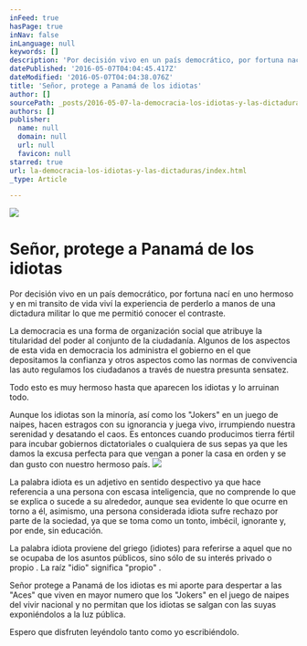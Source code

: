 ```yaml
---
inFeed: true
hasPage: true
inNav: false
inLanguage: null
keywords: []
description: 'Por decisión vivo en un país democrático, por fortuna nací en uno hermoso y en mi transito de vida viví la experiencia de perderlo a manos de una dictadura militar lo que me permitió conocer el contraste. '
datePublished: '2016-05-07T04:04:45.417Z'
dateModified: '2016-05-07T04:04:38.076Z'
title: 'Señor, protege a Panamá de los idiotas'
author: []
sourcePath: _posts/2016-05-07-la-democracia-los-idiotas-y-las-dictaduras.md
authors: []
publisher:
  name: null
  domain: null
  url: null
  favicon: null
starred: true
url: la-democracia-los-idiotas-y-las-dictaduras/index.html
_type: Article

---
```

![](https://the-grid-user-content.s3-us-west-2.amazonaws.com/e6164d86-693c-4562-b13c-a24f26091c55.jpg)

# Señor, protege a Panamá de los idiotas

Por decisión vivo en un país democrático, por fortuna nací en uno hermoso y en mi transito de vida viví la experiencia de perderlo a manos de una dictadura militar lo que me permitió conocer el contraste. 

La democracia es una forma de organización social que atribuye la titularidad del poder al conjunto de la ciudadanía. Algunos de los aspectos de esta vida en democracia los administra el gobierno en el que depositamos la confianza y otros aspectos como las normas de convivencia las auto regulamos los ciudadanos a través de nuestra presunta sensatez. 

Todo esto es muy hermoso hasta que aparecen los idiotas y lo arruinan todo. 

Aunque los idiotas son la minoría, así como los "Jokers" en un juego de naipes, hacen estragos con su ignorancia y juega vivo, irrumpiendo nuestra serenidad y desatando el caos. Es entonces cuando producimos tierra fértil para incubar gobiernos dictatoriales o cualquiera de sus sepas ya que les damos la excusa perfecta para que vengan a poner la casa en orden y se dan gusto con nuestro hermoso país. ![](https://the-grid-user-content.s3-us-west-2.amazonaws.com/47c1fc49-24c5-4842-b373-51645bc8b527.jpg)

La palabra idiota es un adjetivo en sentido despectivo ya que hace referencia a una persona con escasa inteligencia, que no comprende lo que se explica o sucede a su alrededor, aunque sea evidente lo que ocurre en torno a él, asimismo, una persona considerada idiota sufre rechazo por parte de la sociedad, ya que se toma como un tonto, imbécil, ignorante y, por ende, sin educación.

La palabra idiota proviene del griego (idiotes) para referirse a aquel que no se ocupaba de los asuntos públicos, sino sólo de su interés privado o propio . La raíz "idio" significa "propio" .

Señor protege a Panamá de los idiotas es mi aporte para despertar a las "Aces" que viven en mayor numero que los "Jokers" en el juego de naipes del vivir nacional y no permitan que los idiotas se salgan con las suyas exponiéndolos a la luz pública. 

Espero que disfruten leyéndolo tanto como yo escribiéndolo.